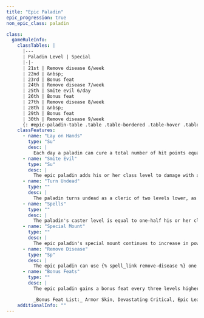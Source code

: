 ```yaml
---
title: "Epic Paladin"
epic_progression: true
non_epic_class: paladin

class:
  gameRuleInfo:
    classTables: |
      |---
      | Paladin Level | Special
      |-|-
      | 21st | Remove disease 6/week
      | 22nd | &nbsp;
      | 23rd | Bonus feat
      | 24th | Remove disease 7/week
      | 25th | Smite evil 6/day
      | 26th | Bonus feat
      | 27th | Remove disease 8/week
      | 28th | &nbsp;
      | 29th | Bonus feat
      | 30th | Remove disease 9/week
      {: #epic-paladin-table .table .table-bordered .table-hover .table-striped data-caption="Table: The Epic Paladin" }
    classFeatures:
      - name: "Lay on Hands"
        type: "Su"
        desc: |
          Each day a paladin can cure a total number of hit points equal to his or her Charisma bonus (if any) times his or her class level, as normal
      - name: "Smite Evil"
        type: "Su"
        desc: |
          The epic paladin adds his or her class level to damage with any smite evil attack, as normal. He or she can smite one additional time per day for every five levels higher than 20<sup>th</sup>.
      - name: "Turn Undead"
        type: ""
        desc: |
          The paladin turns undead as a cleric of two levels lower, as normal.
      - name: "Spells"
        type: ""
        desc: |
          The paladin's caster level is equal to one-half his or her class level, as normal.  The paladin's number of spells per day does not increase after 20th level.
      - name: "Special Mount"
        type: ""
        desc: |
          The epic paladin's special mount continues to increase in power. Every five levels after 20th the special mount gains +2 bonus Hit Dice, its natural armor increases by +2, its Strength adjustment increases by +1, and its Intelligence increases by +1. The mount's spell resistance equals the paladin's class level + 5.
      - name: "Remove Disease"
        type: "Sp"
        desc: |
          The epic paladin can use {% spell_link remove-disease %} one additional time per week for every three levels higher than 18th.
      - name: "Bonus Feats"
        type: ""
        desc: |
          The epic paladin gains a bonus feat every three levels higher than 20th. These bonus feats must be selected from the list below.

          _Bonus Feat List:_ Armor Skin, Devastating Critical, Epic Leadership, Epic Prowess, Epic Reputation, Epic Toughness, Epic Weapon Focus, Great Smiting, Holy Strike, Improved Aura of Courage, Improved Combat Casting, Improved Spell Capacity, Legendary Commander, Legendary Rider, Overwhelming Critical, Perfect Health, Permanent Emanation, Planar Turning, Positive Energy Aura, Spectral Strike, Spontaneous Spell, Widen Aura of Courage.
    additionalInfo: ""
---
```

